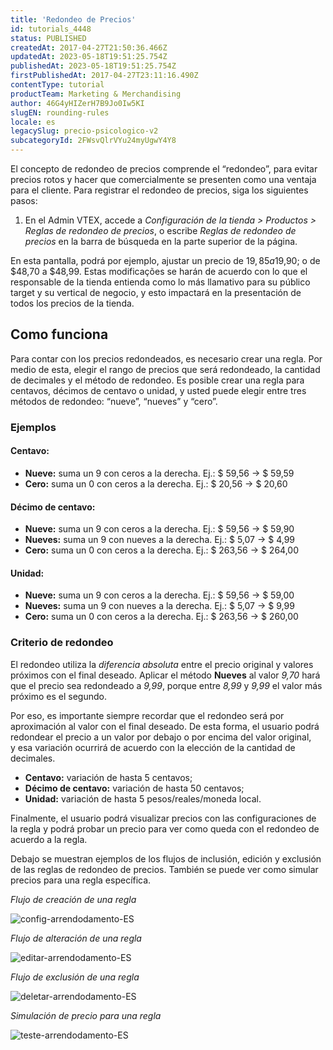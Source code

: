 ```yaml
---
title: 'Redondeo de Precios'
id: tutorials_4448
status: PUBLISHED
createdAt: 2017-04-27T21:50:36.466Z
updatedAt: 2023-05-18T19:51:25.754Z
publishedAt: 2023-05-18T19:51:25.754Z
firstPublishedAt: 2017-04-27T23:11:16.490Z
contentType: tutorial
productTeam: Marketing & Merchandising
author: 46G4yHIZerH7B9Jo0Iw5KI
slugEN: rounding-rules
locale: es
legacySlug: precio-psicologico-v2
subcategoryId: 2FWsvQlrVYu24myUgwY4Y8
---
```


El concepto de redondeo de precios comprende el “redondeo”, para evitar precios rotos y hacer que comercialmente se presenten como una ventaja para el cliente. Para registrar el redondeo de precios, siga los siguientes pasos:

1. En el Admin VTEX, accede a *Configuración de la tienda > Productos > Reglas de redondeo de precios*, o escribe *Reglas de redondeo de precios* en la barra de búsqueda en la parte superior de la página.

En esta pantalla, podrá por ejemplo, ajustar un precio de $19,85 a $19,90; o de $48,70 a $48,99. Estas modificações se harán de acuerdo con lo que el responsable de la tienda entienda como lo más llamativo para su público target y su vertical de negocio, y esto impactará en la presentación de todos los precios de la tienda.

## Como funciona

Para contar con los precios redondeados, es necesario crear una regla. Por medio de esta, elegir el rango de precios que será redondeado, la cantidad de decimales y el método de redondeo. Es posible crear una regla para centavos, décimos de centavo o unidad, y usted puede elegir entre tres métodos de redondeo: &#8220;nueve&#8221;, &#8220;nueves&#8221; y &#8220;cero&#8221;.

### Ejemplos

#### Centavo:

- **Nueve:** suma un 9 con ceros a la derecha. Ej.: $ 59,56 → $ 59,59
- **Cero:** suma un 0 con ceros a la derecha. Ej.: $ 20,56 → $ 20,60

#### Décimo de centavo:

- **Nueve:** suma un 9 con ceros a la derecha. Ej.: $ 59,56 → $ 59,90
- **Nueves:** suma un 9 con nueves a la derecha. Ej.: $ 5,07 → $ 4,99
- **Cero:** suma un 0 con ceros a la derecha. Ej.: $ 263,56 → $ 264,00

#### Unidad:

- **Nueve:** suma un 9 con ceros a la derecha. Ej.: $ 59,56 → $ 59,00
- **Nueves:** suma un 9 con nueves a la derecha. Ej.: $ 5,07 → $ 9,99
- **Cero:** suma un 0 con ceros a la derecha. Ej.: $ 263,56 → $ 260,00

### Criterio de redondeo

El redondeo utiliza la *diferencia absoluta* entre el precio original y valores próximos con el final deseado. Aplicar el método **Nueves** al valor *9,70* hará que el precio sea redondeado a *9,99*, porque entre *8,99* y *9,99* el valor más próximo es el segundo.

Por eso, es importante siempre recordar que el redondeo será por aproximación al valor con el final deseado. De esta forma, el usuario podrá redondear el precio a un valor por debajo o por encima del valor original, y esa variación ocurrirá de acuerdo con la elección de la cantidad de decimales.

- **Centavo:** variación de hasta 5 centavos;
- **Décimo de centavo:** variación de hasta 50 centavos;
- **Unidad:** variación de hasta 5 pesos/reales/moneda local.

Finalmente, el usuario podrá visualizar precios con las configuraciones de la regla y podrá probar un precio para ver como queda con el redondeo de acuerdo a la regla.

Debajo se muestran ejemplos de los flujos de inclusión, edición y exclusión de las reglas de redondeo de precios. También se puede ver como simular precios para una regla específica.

*Flujo de creación de una regla*

![config-arrendodamento-ES](https://images.ctfassets.net/alneenqid6w5/7wgWLaW6Dkkbzv5TwcRmkB/e03d3e914bc8d0caa79b9f01cceabf6a/config-arrendodamento-ES.gif)

*Flujo de alteración de una regla*

![editar-arrendodamento-ES](//images.ctfassets.net/alneenqid6w5/pISHBzFVs6U43naiHWtBl/2565b7cbb0c125bd06d7f794fb143e45/editar-arrendodamento-ES.gif)

*Flujo de exclusión de una regla*

![deletar-arrendodamento-ES](//images.ctfassets.net/alneenqid6w5/5r2727EBpFCZTdCWf37pX5/94da5c889815498eba18317d8917b696/deletar-arrendodamento-ES.gif)

*Simulación de precio para una regla*

![teste-arrendodamento-ES](//images.ctfassets.net/alneenqid6w5/7reSTtuZZ5YNJOhynvGhFo/d8669c171fd5e5fd0d2e75eb49582fff/teste-arrendodamento-ES.gif)

